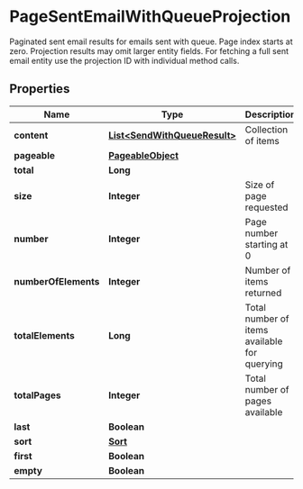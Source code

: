 

# PageSentEmailWithQueueProjection

Paginated sent email results for emails sent with queue. Page index starts at zero. Projection results may omit larger entity fields. For fetching a full sent email entity use the projection ID with individual method calls.
## Properties

Name | Type | Description | Notes
------------ | ------------- | ------------- | -------------
**content** | [**List&lt;SendWithQueueResult&gt;**](SendWithQueueResult) | Collection of items | 
**pageable** | [**PageableObject**](PageableObject) |  |  [optional]
**total** | **Long** |  |  [optional]
**size** | **Integer** | Size of page requested | 
**number** | **Integer** | Page number starting at 0 | 
**numberOfElements** | **Integer** | Number of items returned | 
**totalElements** | **Long** | Total number of items available for querying | 
**totalPages** | **Integer** | Total number of pages available | 
**last** | **Boolean** |  |  [optional]
**sort** | [**Sort**](Sort) |  |  [optional]
**first** | **Boolean** |  |  [optional]
**empty** | **Boolean** |  |  [optional]



